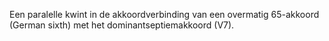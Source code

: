 Een paralelle kwint in de akkoordverbinding van een overmatig 65-akkoord (German sixth) met het dominantseptiemakkoord (V7).

